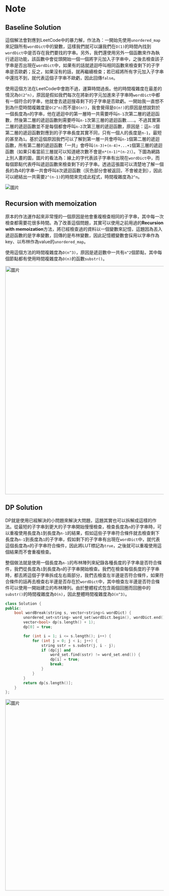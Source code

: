 # Note

## Baseline Solution

這個解法會對應到LeetCode中的暴力解，作法為：一開始先使用`unordered_map`來記錄所有`wordDict`中的變數，這樣我們就可以讓我們在`O(1)`的時間內找到`wordDict`中是否存在我們要找的字串。另外，我們還使用另外一個函數來作為執行遞迴功能，該函數中會從頭開始一個一個將字元加入子字串中，之後去檢查該子字串是否出現在`wordDict`中，如果有的話就遞迴呼叫相同函數來檢查剩下的子字串是否歐虧；反之，如果沒有的話，就再繼續檢查；若已經將所有字元加入子字串中還找不到，就代表這個子字串不歐虧，因此回傳`false`。

使用這個方法在LeetCode中會跑不過，運算時間過長。他的時間複雜度在最差的情況為`O(2^n)`，原因是假如我們每次在將新的字元加進來子字串時`wordDict`中都有一個符合的字串，他就會去遞迴搜尋剩下的子字串是否歐虧。一開始我一直想不到為什麼時間複雜度是`O(2^n)`而不是`O(n!)`，我會覺得是`O(n!)`的原因是想說對於一個長度為`n`的字串，他在遞迴中的第一層時一共需要呼叫`n-1`次第二層的遞迴函數，然後第二層的遞迴函數則需要呼叫`n-1`次第三層的遞迴函數......。不過其實第二層的遞迴函數並不是每個都會呼叫`n-2`次第三層的遞迴函數，原因是：這`n-1`個第二層的遞迴函數對應到的子字串長度其實不同，只有一個人的長度是`n-1`，最短的甚至為`1`。基於這個原因我們可以了解到第一層一共會呼叫`n-1`個第二層的遞迴函數，所有第二層的遞迴函數「一共」會呼叫`(n-3)+(n-4)+...+1`個第三層的遞迴函數（如果只看當前三層就可以知道總次數不會是`n*(n-1)*(n-2)`）。下圖為網路上別人畫的圖，圖片的看法為：線上的字代表該子字串有出現在`wordDict`中，而每個節點代表呼叫遞迴函數來檢查剩下的子字串。透過這張圖可以清楚地了解一個長的為4的字串一共會呼叫`8`次遞迴函數（灰色部分會被返回，不會被走到），因此可以總結出一共需要`2^(n-1)`的時間來完成此程式，時間複雜度為`2^n`。

![圖片](https://user-images.githubusercontent.com/55487740/158069856-18153158-c159-413a-ba9b-fb823de76124.png)

## Recursion with memoization

原本的作法運作起來非常慢的一個原因是他會重複檢查相同的子字串，其中每一次檢查都需要花很多時間。為了改善這個問題，其實可以使用之前用過的**Recursion with memoization**方法，將已經檢查過的資料以一個變數來記憶，這題因為丟入遞迴函數的是字串變數，回傳的是布林變數，因此記憶體變數會採用以字串作為key、以布林作為value的`unordered_map`。

使用這個方法的時間複雜度為`O(n^3)`，原因是遞迴數中一共有`n^2`個節點，其中每個節點都有使用時間複雜度為`O(n)`的函數`substr()`。

<img width="725" alt="圖片" src="https://user-images.githubusercontent.com/55487740/158025377-5f3de77e-c8de-4795-b2c9-14f64c938c4e.png">

## DP Solution

DP就是使用已經解決的小問題來解決大問題，這題其實也可以拆解成這樣的作法。從最短的子字串到更大的子字串開始慢慢檢查，檢查長度為`n`的子字串時，可以重複使用長度為`1`到長度為`n-1`的結果，假如這些子字串符合條件就去檢查剩下長度為`n-1`到長度為`1`的子字串，假如剩下的子字串有出現在`wordDict`中，就代表這個長度為`n`的子字串符合條件，因此將LUT標記為`true`，之後就可以重複使用這個結果而不會重複檢查。

整個做法就是使用一個長度為`n-1`的布林陣列來紀錄各種長度的子字串是否符合條件，我們從長度為`1`到長度為`n`的子字串開始檢查。我們在檢查每個長度的子字串時，都去將這個子字串拆成左右兩部分，我們去檢查左半邊是否符合條件，如果符合條件的話再去檢查右半邊是否存在於`wordDict`中，其中檢查左半邊是否符合條件可以使用一開始建立的布林陣列。由於整體程式包含兩個回圈而回圈中的`substr()`的時間複雜度為`O(n)`，因此整體時間複雜度為`O(n^3)`。

```cpp
class Solution {
public:
    bool wordBreak(string s, vector<string>& wordDict) {
        unordered_set<string> word_set(wordDict.begin(), wordDict.end());
        vector<bool> dp(s.length() + 1);
        dp[0] = true;

        for (int i = 1; i <= s.length(); i++) {
            for (int j = 0; j < i; j++) {
                string sstr = s.substr(j, i - j);
                if (dp[j] and
                    word_set.find(sstr) != word_set.end()) {
                    dp[i] = true;
                    break;
                }
            }
        }
        return dp[s.length()];
    }
};
```

<img width="608" alt="圖片" src="https://user-images.githubusercontent.com/55487740/158116902-c9c7ca5d-6f77-4d2c-81dd-ab81901c1701.png">
